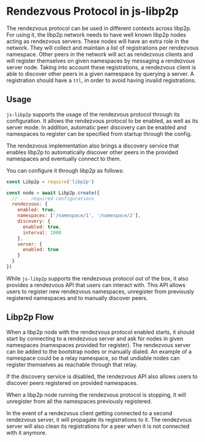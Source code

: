 # Rendezvous Protocol in js-libp2p

The rendezvous protocol can be used in different contexts across libp2p. For using it, the libp2p network needs to have well known libp2p nodes acting as rendezvous servers. These nodes will have an extra role in the network. They will collect and maintain a list of registrations per rendezvous namespace. Other peers in the network will act as rendezvous clients and will register themselves on given namespaces by messaging a rendezvous server node. Taking into account these registrations, a rendezvous client is able to discover other peers in a given namespace by querying a server. A registration should have a `ttl`, in order to avoid having invalid registrations.

## Usage

`js-libp2p` supports the usage of the rendezvous protocol through its configuration. It allows the rendezvous protocol to be enabled, as well as its server mode. In addition, automatic peer discovery can be enabled and namespaces to register can be specified from startup through the config.

The rendezvous implementation also brings a discovery service that enables libp2p to automatically discover other peers in the provided namespaces and eventually connect to them.

You can configure it through libp2p as follows:

```js
const Libp2p = require('libp2p')

const node = await Libp2p.create({
  // ... required configurations
  rendezvous: {
    enabled: true,
    namespaces: ['/namespace/1', '/namespace/2'],
    discovery: {
      enabled: true,
      interval: 1000
    },
    server: {
      enabled: true
    }
  }
})
```

While `js-libp2p` supports the rendezvous protocol out of the box, it also provides a rendezvous API that users can interact with. This API allows users to register new rendezvous namespaces, unregister from previously registered namespaces and to manually discover peers.

## Libp2p Flow

When a libp2p node with the rendezvous protocol enabled starts, it should start by connecting to a rendezvous server and ask for nodes in given namespaces (namespaces provided for register). The rendezvous server can be added to the bootstrap nodes or manually dialed. An example of a namespace could be a relay namespace, so that undiable nodes can register themselves as reachable through that relay.

If the discovery service is disabled, the rendezvous API also allows users to discover peers registered on provided namespaces.

When a libp2p node running the rendezvous protocol is stopping, it will unregister from all the namespaces previously registered.

In the event of a rendezvous client getting connected to a second rendezvous server, it will propagate its registrations to it. The rendezvous server will also clean its registrations for a peer when it is not connected with it anymore.
